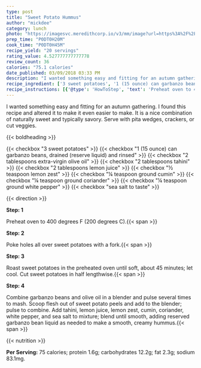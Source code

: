 ```yaml
---
type: post
title: "Sweet Potato Hummus"
author: "mickdee"
category: lunch
photo: "https://imagesvc.meredithcorp.io/v3/mm/image?url=https%3A%2F%2Fimages.media-allrecipes.com%2Fuserphotos%2F3920137.jpg"
prep_time: "P0DT0H20M"
cook_time: "P0DT0H45M"
recipe_yield: "20 servings"
rating_value: 4.527777777777778
review_count: 36
calories: "75.1 calories"
date_published: 03/09/2018 03:33 PM
description: "I wanted something easy and fitting for an autumn gathering. I found this recipe and altered it to make it even easier to make. It is a nice combination of naturally sweet and typically savory. Serve with pita wedges, crackers, or cut veggies."
recipe_ingredient: ['3 sweet potatoes', '1 (15 ounce) can garbanzo beans, drained (reserve liquid) and rinsed', '2 tablespoons extra-virgin olive oil', '2 tablespoons tahini', '2 tablespoons lemon juice', '½ teaspoon lemon zest', '¼ teaspoon ground cumin', '¼ teaspoon ground coriander', '¼ teaspoon ground white pepper', 'sea salt to taste']
recipe_instructions: [{'@type': 'HowToStep', 'text': 'Preheat oven to 400 degrees F (200 degrees C).\n'}, {'@type': 'HowToStep', 'text': 'Poke holes all over sweet potatoes with a fork.\n'}, {'@type': 'HowToStep', 'text': 'Roast sweet potatoes in the preheated oven until soft, about 45 minutes; let cool. Cut sweet potatoes in half lengthwise.\n'}, {'@type': 'HowToStep', 'text': 'Combine garbanzo beans and olive oil in a blender and pulse several times to mash. Scoop flesh out of sweet potato peels and add to the blender; pulse to combine. Add tahini, lemon juice, lemon zest, cumin, coriander, white pepper, and sea salt to mixture; blend until smooth, adding reserved garbanzo bean liquid as needed to make a smooth, creamy hummus.\n'}]
---
```


I wanted something easy and fitting for an autumn gathering. I found this recipe and altered it to make it even easier to make. It is a nice combination of naturally sweet and typically savory. Serve with pita wedges, crackers, or cut veggies. 

{{< boldheading >}}

{{< checkbox "3  sweet potatoes" >}}
{{< checkbox "1 (15 ounce) can garbanzo beans, drained (reserve liquid) and rinsed" >}}
{{< checkbox "2 tablespoons extra-virgin olive oil" >}}
{{< checkbox "2 tablespoons tahini" >}}
{{< checkbox "2 tablespoons lemon juice" >}}
{{< checkbox "½ teaspoon lemon zest" >}}
{{< checkbox "¼ teaspoon ground cumin" >}}
{{< checkbox "¼ teaspoon ground coriander" >}}
{{< checkbox "¼ teaspoon ground white pepper" >}}
{{< checkbox "sea salt to taste" >}}


{{< direction >}}

**Step: 1**

Preheat oven to 400 degrees F (200 degrees C).{{< span >}}

**Step: 2**

Poke holes all over sweet potatoes with a fork.{{< span >}}

**Step: 3**

Roast sweet potatoes in the preheated oven until soft, about 45 minutes; let cool. Cut sweet potatoes in half lengthwise.{{< span >}}

**Step: 4**

Combine garbanzo beans and olive oil in a blender and pulse several times to mash. Scoop flesh out of sweet potato peels and add to the blender; pulse to combine. Add tahini, lemon juice, lemon zest, cumin, coriander, white pepper, and sea salt to mixture; blend until smooth, adding reserved garbanzo bean liquid as needed to make a smooth, creamy hummus.{{< span >}}

{{< nutrition >}}

**Per Serving:** 75 calories; protein 1.6g; carbohydrates 12.2g; fat 2.3g; sodium 83.1mg.